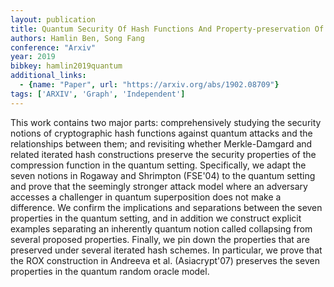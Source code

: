 ```yaml
---
layout: publication
title: Quantum Security Of Hash Functions And Property-preservation Of Iterated Hashing
authors: Hamlin Ben, Song Fang
conference: "Arxiv"
year: 2019
bibkey: hamlin2019quantum
additional_links:
  - {name: "Paper", url: "https://arxiv.org/abs/1902.08709"}
tags: ['ARXIV', 'Graph', 'Independent']
---
```

This work contains two major parts: comprehensively studying the security notions of cryptographic hash functions against quantum attacks and the relationships between them; and revisiting whether Merkle-Damgard and related iterated hash constructions preserve the security properties of the compression function in the quantum setting. Specifically, we adapt the seven notions in Rogaway and Shrimpton (FSE'04) to the quantum setting and prove that the seemingly stronger attack model where an adversary accesses a challenger in quantum superposition does not make a difference. We confirm the implications and separations between the seven properties in the quantum setting, and in addition we construct explicit examples separating an inherently quantum notion called collapsing from several proposed properties. Finally, we pin down the properties that are preserved under several iterated hash schemes. In particular, we prove that the ROX construction in Andreeva et al. (Asiacrypt'07) preserves the seven properties in the quantum random oracle model.
